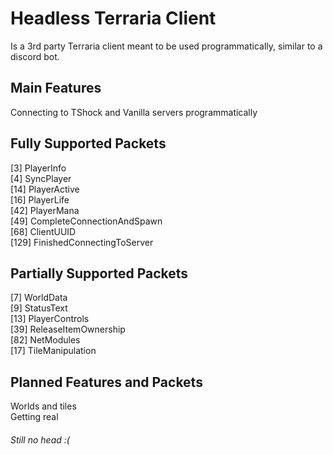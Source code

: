 # Headless Terraria Client

Is a 3rd party Terraria client meant to be used programmatically, similar to a discord bot.

## Main Features
Connecting to TShock and Vanilla servers programmatically

## Fully Supported Packets
[3] PlayerInfo \
[4] SyncPlayer \
[14] PlayerActive \
[16] PlayerLife \
[42] PlayerMana \
[49] CompleteConnectionAndSpawn \
[68] ClientUUID \
[129] FinishedConnectingToServer 

## Partially Supported Packets
[7] WorldData \
[9] StatusText \
[13] PlayerControls \
[39] ReleaseItemOwnership \
[82] NetModules \
[17] TileManipulation

## Planned Features and Packets
Worlds and tiles \
Getting real

###### Still no head :(
